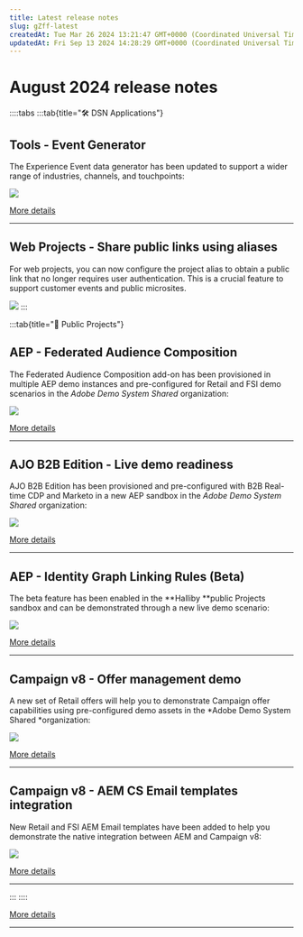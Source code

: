 ```yaml
---
title: Latest release notes
slug: gZff-latest
createdAt: Tue Mar 26 2024 13:21:47 GMT+0000 (Coordinated Universal Time)
updatedAt: Fri Sep 13 2024 14:28:29 GMT+0000 (Coordinated Universal Time)
---
```


# August 2024 release notes

::::tabs
:::tab{title="🛠 DSN Applications"}
## Tools - Event Generator

The Experience Event data generator has been updated to support a wider range of industries, channels, and touchpoints:

![](../../assets/orQoy6MyRoFq63AXoPcNS_cleanshot-2024-09-13-at-153403-2x.png)

[More details](https://dsn.adobe.com/docs/event-generator)

***

## Web Projects - Share public links using aliases

For web projects, you can now configure the project alias to obtain a public link that no longer requires user authentication. This is a crucial feature to support customer events and public microsites.

![](../../assets/fMgw-Y76g-FubisB20kx9_image.png)
:::

:::tab{title="🚀 Public Projects"}
## AEP - Federated Audience Composition

The Federated Audience Composition add-on has been provisioned in multiple AEP demo instances and pre-configured for Retail and FSI demo scenarios in the *Adobe Demo System Shared* organization:

![](../../assets/6vYnao-L1b8etAJ8fzQF2_image.png)

[More details](https://dsn.adobe.com/docs/federated-audience-composition-fac)

***

## AJO B2B Edition - Live demo readiness

AJO B2B Edition has been provisioned and pre-configured with B2B Real-time CDP and Marketo in a new AEP sandbox in the *Adobe Demo System Shared* organization:



![](../../assets/rowb6aSwD44SQ5EiH13Ee_image.png)

[More details](https://dsn.adobe.com/docs/journey-optimizer-b2b-edition)

***

## AEP - Identity Graph Linking Rules (Beta)

The beta feature has been enabled in the **Halliby **public Projects sandbox and can be demonstrated through a new live demo scenario:

![](../../assets/Hox1s8WR-yBK_luiVYKZf_image.png)

[More details](https://wiki.corp.adobe.com/display/demosystem/Shared+Device+feature+-+scenario)

***

## Campaign v8 - Offer management demo

A new set of Retail offers will help you to demonstrate Campaign offer capabilities using pre-configured demo assets in the *Adobe Demo System Shared *organization:

![](../../assets/SqGv_TCnLthImYqnZ9rdq_cleanshot-2024-09-13-at-155007-2x.png)

[More details](https://dsn.adobe.com/docs/luma-campaign-v8-offers-demonstration)

***

## Campaign v8 - AEM CS Email templates integration

New Retail and FSI AEM Email templates have been added to help you demonstrate the native integration between AEM and Campaign v8:

![](../../assets/0s6DzpaV9g_Acxnp8BXbk_image.png)

[More details](https://dsn.adobe.com/docs/integrating-campaign-with-experience-manager)

***
:::
::::

[More details](https://dsn.adobe.com/docs/settings-and-sharing)

***










